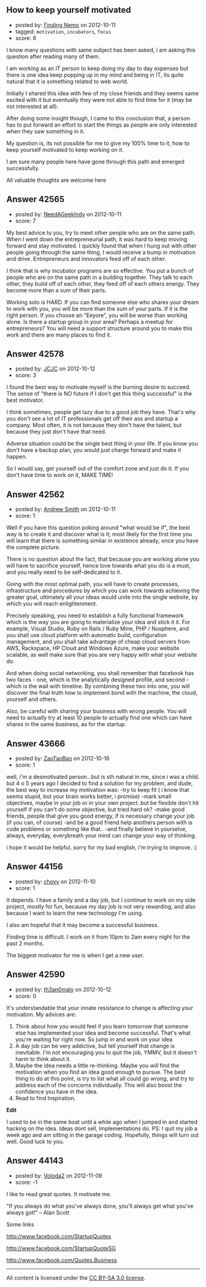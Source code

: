 ## How to keep yourself motivated

- posted by: [Finding Nemo](https://stackexchange.com/users/-1/20098-finding-nemo) on 2012-10-11
- tagged: `motivation`, `incubators`, `focus`
- score: 8

I know many questions with same subject has been asked, i am asking this question after reading many of them.

I am working as an IT person to keep doing  my day to day expenses but there is one idea keep popping up in my mind and being in IT, its quite natural that it is something related to web world.

Initially I shared this idea with few of my close friends and they seems same excited with it but eventually they were not able to find time for it (may be not interested at all).

After doing some insight though, I came to this conclusion that, a person has to put forward an effort to start the things as people are only interested when they saw something in it.

My question is, its not possible for me to give my 100% time to it, how to keep yourself motivated to keep working on it.

I am sure many people here have gone through this path and emerged successfully.

All valuable thoughts are welcome here


## Answer 42565

- posted by: [NeedAGeekIndy](https://stackexchange.com/users/-1/19608-needageekindy) on 2012-10-11
- score: 7

My best advice to you, try to meet other people who are on the same path.  When I went down the entrepreneurial path, it was hard to keep moving forward and stay motivated.  I quickly found that when I hung out with other people going through the same thing, I would receive a bump in motivation and drive.  Entrepreneurs and innovators feed off of each other.

I think that is why incubator programs are so effective.  You put a bunch of people who are on the same path in a building together.  They talk to each other, they build off of each other, they feed off of each others energy.  They become more than a sum of their parts.

Working solo is HARD.  If you can find someone else who shares your dream to work with you, you will be more than the sum of your parts.  If it is the right person.  If you choose an "Eeyore", you will be worse than working alone.  Is there a startup group in your area?  Perhaps a meetup for entrepreneurs?  You will need a support structure around you to make this work and there are many places to find it.


## Answer 42578

- posted by: [JCJC](https://stackexchange.com/users/-1/19743-jcjc) on 2012-10-12
- score: 3

I found the best way to motivate myself is the burning desire to succeed. The sense of "there is NO future if I don't get this thing successful" is the best motivator.

I think sometimes, people get lazy due to a good job they have. That's why you don't see a lot of IT professionals get off their ass and startup a company. Most often, it is not because they don't have the talent, but because they just don't have that need.

Adverse situation could be the single best thing in your life. If you know you don't have a backup plan, you would just charge forward and make it happen.

So I would say, get yourself out of the comfort zone and just do it. If you don't have time to work on it, MAKE TIME!


## Answer 42562

- posted by: [Andrew Smith](https://stackexchange.com/users/-1/18504-andrew-smith) on 2012-10-11
- score: 1

Well if you have this question poking around "what would be if", the best way is to create it and discover what is it; most likely for the first time you will learn that there is  something similar in existence already, once you have the complete picture.

There is no question about the fact, that because you are working alone you will have to sacrifice yourself, hence love towards what you do is a must, and you really need to be self-dedicated to it.

Going with the most optimal path, you will have to create processes, infrastructure and procedures by which you can work towards achieving the greater goal, ultimately all your ideas would unite into the single website, by which you will reach enlightenment.

Precisely speaking, you need to establish a fully functional framework which is the way you are going to materialize your idea and stick it it. For example, Visual Studio, Ruby on Rails / Ruby Mine, PHP / Nusphere, and you shall use cloud platform with automatic build, configuration management, and you shall take advantage of cheap cloud servers from AWS, Rackspace, HP Cloud and Windows Azure, make your website scalable, as well make sure that you are very happy with what your website do.

And when doing social networking, you shall remember that facebook has two faces - one, which is the analytically designed profile, and second - which is the wall with timeline. By combining these two into one, you will discover the final truth how to implement bond with the machine, the cloud, yourself and others.

Also, be careful with sharing your business with wrong people. You will need to actually try at least 10 people to actually find one which can have shares in the same business, as for the startup.


## Answer 43666

- posted by: [ZaoTaoBao](https://stackexchange.com/users/-1/21176-zaotaobao) on 2012-10-16
- score: 1

well, i'm a desmotivated person...but is sth natural in me, since i was a child. but 4 o 5 years ago I decided 
to find a solution for my problem, and dude, the best way to increase my motivation was: 
 -try to keep fit ( i know that seems stupid, but your brain works better, i promise) 
 -mark small objectives, maybe in your job or in your own project..but be flexible don't hit yourself if you can't do some objective, but tried hard ok?
 -make good friends, people that give you good energy, if is necessary change your job (if you can, of course)
 -and be a good friend help anothers person with is code problems or something like that..
 -and finally believe in yourselve, always, everyday, everybreath your mind can change your way of thinking.

i hope it would be helpful. 
sorry for my bad english, i'm trying to improve. :)


## Answer 44156

- posted by: [chovy](https://stackexchange.com/users/-1/19860-chovy) on 2012-11-10
- score: 1

It depends. I have a family and a day job, but I continue to work on my side project, mostly for fun, because my day job is not very rewarding, and also because I want to learn the new technology I'm using.

I also am hopeful that it may become a successful business.

Finding time is difficult. I work on it from 10pm to 2am every night for the past 2 months.

The biggest motivator for me is when I get a new user.


## Answer 42590

- posted by: [th3an0maly](https://stackexchange.com/users/-1/19870-th3an0maly) on 2012-10-12
- score: 0

It's understandable that your innate resistance to change is affecting your motivation. My advices are:

1. Think about how you would feel if you learn tomorrow that someone else has implemented your idea and become successful. That's what you're waiting for right now. So jump in and work on your idea
2. A day job can be very addictive, but tell yourself that change is inevitable. I'm not encouraging you to quit the job, YMMV, but it doesn't harm to think about it.
3. Maybe the idea needs a little re-thinking. Maybe you *will* find the motivation when you find an idea good enough to pursue. The best thing to do at this point, is try to list what all could go *wrong*, and try to address each of the concerns individually. This will also boost the confidence you have in the idea.
4. Read to find Inspiration.

**Edit**

I used to be in the same boat until a while ago when I jumped in and started hacking on the idea. Ideas dont sell, Implementations do.
PS: I quit my job a week ago and am sitting in the garage coding. Hopefully, things will turn out well. Good luck to you.



## Answer 44143

- posted by: [Voloda2](https://stackexchange.com/users/-1/15467-voloda2) on 2012-11-09
- score: -1

I like to read great quotes. It motivate me.

"If you always do what you've always done, you'll always get what you've always got!" – Alan Scott

Some links

http://www.facebook.com/StartupQuotes

http://www.facebook.com/StartupQuoteSG

http://www.facebook.com/Quotes.Business



---

All content is licensed under the [CC BY-SA 3.0 license](https://creativecommons.org/licenses/by-sa/3.0/).
